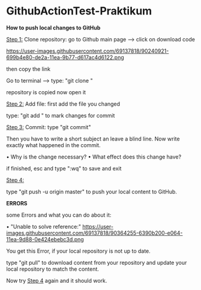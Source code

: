 # GithubActionTest-Praktikum

<b>How to push local changes to GitHub</b>

<ins>Step 1:</ins>
Clone repository:
go to Github main page --> click on download code

https://user-images.githubusercontent.com/69137818/90240921-699b4e80-de2a-11ea-9b77-d617ac4d6122.png

then copy the link

Go to terminal --> type: "git clone <the link you just copied>"
  
repository is copied now
open it


<ins>Step 2:</ins>
Add file:
first add the file you changed

type: "git add <your file>" to mark changes for commit
  
  
<ins>Step 3:</ins>
Commit:
type "git commit"

Then you have to write a short subject an leave a blind line.
Now write exactly what happened in the commit.

• Why is the change necessary?
• What effect does this change have?

if finished, esc and type ":wq" to save and exit


<ins>Step 4:</ins>

type "git push -u origin master" to push your local content to GitHub.




<b>ERRORS</b>

some Errors and what you can do about it:

• "Unable to solve reference:"
  https://user-images.githubusercontent.com/69137818/90364255-6390b200-e064-11ea-9d88-0e424ebebc3d.png

  You get this Error, if your local repository is not up to date.

  type "git pull" to download content from your repository 
  and update your local repository to match the content.

  Now try <ins>Step 4</ins> again and it should work. 

